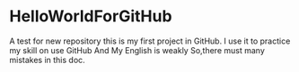 # HelloWorldForGitHub
A test for new repository
this is my first project in GitHub.
I use it to practice my skill on use GitHub
And My English is weakly
So,there must many mistakes in this doc.
